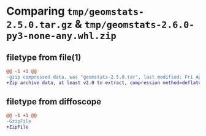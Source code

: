 # Comparing `tmp/geomstats-2.5.0.tar.gz` & `tmp/geomstats-2.6.0-py3-none-any.whl.zip`

## filetype from file(1)

```diff
@@ -1 +1 @@
-gzip compressed data, was "geomstats-2.5.0.tar", last modified: Fri Apr 22 18:00:48 2022, max compression
+Zip archive data, at least v2.0 to extract, compression method=deflate
```

## filetype from diffoscope

```diff
@@ -1 +1 @@
-GzipFile
+ZipFile
```

